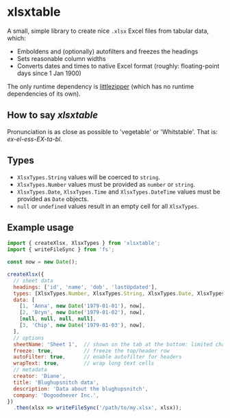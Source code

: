 # xlsxtable

A small, simple library to create nice `.xlsx` Excel files from tabular data, which:

* Emboldens and (optionally) autofilters and freezes the headings
* Sets reasonable column widths
* Converts dates and times to native Excel format (roughly: floating-point days since 1 Jan 1900)

The only runtime dependency is [littlezipper](https://github.com/jawj/littlezipper) (which has no runtime dependencies of its own).

## How to say _xlsxtable_

Pronunciation is as close as possible to 'vegetable' or 'Whitstable'. That is: _ex-el-ess-EX-ta-bl_.

## Types

* `XlsxTypes.String` values will be coerced to `string`.
* `XlsxTypes.Number` values must be provided as `number` or `string`.
* `XlsxTypes.Date`, `XlsxTypes.Time` and `XlsxTypes.DateTime` values must be provided as `Date` objects. 
* `null` or `undefined` values result in an empty cell for all `XlsxTypes`.

## Example usage

```javascript
import { createXlsx, XlsxTypes } from 'xlsxtable';
import { writeFileSync } from 'fs';

const now = new Date();

createXlsx({
  // sheet data
  headings: ['id', 'name', 'dob', 'lastUpdated'],
  types: [XlsxTypes.Number, XlsxTypes.String, XlsxTypes.Date, XlsxTypes.DateTime],
  data: [
    [1, 'Anna', new Date('1979-01-01'), now],
    [2, 'Bryn', new Date('1979-01-02'), now],
    [null, null, null, null],
    [3, 'Chip', new Date('1979-01-03'), now],    
  ],
  // options
  sheetName: 'Sheet 1',  // shown on the tab at the bottom: limited character range allowed
  freeze: true,          // freeze the top/header row
  autoFilter: true,      // enable autofilter for headers
  wrapText: true,        // wrap long text cells
  // metadata
  creator: 'Diane', 
  title: 'Blughupsnitch data',
  description: 'Data about the blughupsnitch',
  company: 'Dogoodnever Inc.',
})
  .then(xlsx => writeFileSync('/path/to/my.xlsx', xlsx));
```
